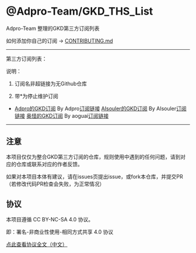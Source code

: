 # @Adpro-Team/GKD_THS_List

Adpro-Team 整理的GKD第三方订阅列表

如何添加你自己的订阅 -> [CONTRIBUTING.md](./CONTRIBUTING.md)

---

第三方订阅列表：

说明：

1. 订阅名非超链接为无Github仓库

2. 带*为停止维护订阅

- [Adpro的GKD订阅](https://github.com/Adpro-Team/GKD_subscription/tree/main) By Adpro[订阅链接](https://raw.gitmirror.com/Adpro-Team/GKD_subscription/main/dist/Adpro_gkd.json5) [AIsouler的GKD订阅](https://github.com/AIsouler/GKD_subscription/tree/main) By AIsouler[订阅链接](https://raw.gitmirror.com/AIsouler/GKD_subscription/main/dist/AIsouler_gkd.json5) [奥怪的GKD订阅](https://github.com/aoguai/subscription/tree/custom) By aoguai[订阅链接](https://raw.githubusercontent.com/aoguai/subscription/custom/dist/aoguai_gkd.json5) 

---

## 注意

本项目仅仅为整合GKD第三方订阅的仓库，规则使用中遇到的任何问题，请到对应的仓库或联系对应的作者反馈。

如果对本项目本体有建议，请在issues页提出issue，或fork本仓库，并提交PR（若修改代码PR检查会失败，为正常情况）

## 协议

本项目遵循 CC BY-NC-SA 4.0 协议。

即：署名-非商业性使用-相同方式共享 4.0 协议

[点此查看协议全文（中文）](https://creativecommons.org/licenses/by-nc-sa/4.0/legalcode.zh-hans)
